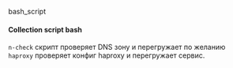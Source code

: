  bash_script
#### Collection script bash
`n-check` скрипт проверяет DNS зону и перегружает по желанию  
`haproxy` проверяет конфиг haproxy и перегружает сервис.
